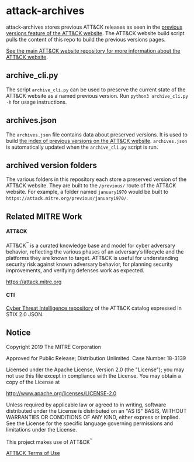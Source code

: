 # attack-archives

attack-archives stores previous ATT&CK releases as seen in the [previous versions feature of the ATT&CK website](https://attack.mitre.org/resources/previous-versions/). The ATT&CK website build script pulls the content of this repo to build the previous versions pages.

[See the main ATT&CK website repository for more information about the ATT&CK website](https://github.com/mitre-attack/attack-website).

## archive_cli.py

The script `archive_cli.py` can be used to preserve the current state of the ATT&CK website as a named previous version. Run `python3 archive_cli.py -h` for usage instructions.

## archives.json

The `archives.json` file contains data about preserved versions. It is used to build [the index of previous versions on the ATT&CK website](https://attack.mitre.org/resources/previous-versions/). `archives.json` is automatically updated when the `archive_cli.py` script is run.

## archived version folders

The various folders in this repository each store a preserved version of the ATT&CK website. They are built to the `/previous/` route of the ATT&CK website. For example, a folder named `january1970` would be built to `https://attack.mitre.org/previous/january1970/`. 

## Related MITRE Work

#### ATT&CK
ATT&CK<sup>™</sup> is a curated knowledge base and model for cyber adversary behavior, reflecting the various phases of an adversary’s lifecycle and the platforms they are known to target. ATT&CK is useful for understanding security risk against known adversary behavior, for planning security improvements, and verifying defenses work as expected.

https://attack.mitre.org

#### CTI
[Cyber Threat Intelligence repository](https://github.com/mitre/cti) of the ATT&CK catalog expressed in STIX 2.0 JSON.

## Notice

Copyright 2019 The MITRE Corporation

Approved for Public Release; Distribution Unlimited. Case Number 18-3139

Licensed under the Apache License, Version 2.0 (the "License");
you may not use this file except in compliance with the License.
You may obtain a copy of the License at

   http://www.apache.org/licenses/LICENSE-2.0

Unless required by applicable law or agreed to in writing, software
distributed under the License is distributed on an "AS IS" BASIS,
WITHOUT WARRANTIES OR CONDITIONS OF ANY KIND, either express or implied.
See the License for the specific language governing permissions and
limitations under the License.

This project makes use of ATT&CK<sup>™</sup>

[ATT&CK Terms of Use](https://attack.mitre.org/resources/terms-of-use/)
